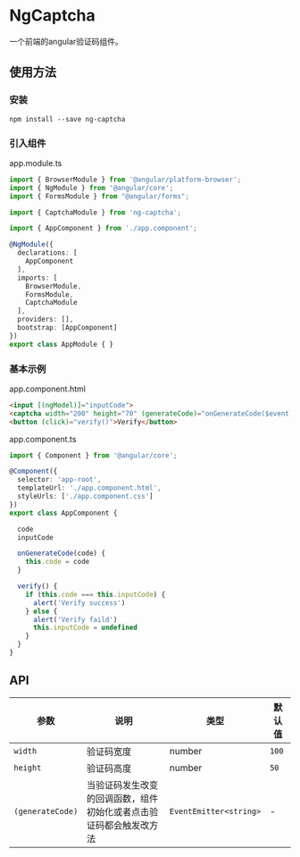 # NgCaptcha

一个前端的angular验证码组件。

## 使用方法

### 安装

```
npm install --save ng-captcha
```

### 引入组件

app.module.ts

```ts
import { BrowserModule } from '@angular/platform-browser';
import { NgModule } from '@angular/core';
import { FormsModule } from "@angular/forms";

import { CaptchaModule } from 'ng-captcha';

import { AppComponent } from './app.component';

@NgModule({
  declarations: [
    AppComponent
  ],
  imports: [
    BrowserModule,
    FormsModule,
    CaptchaModule
  ],
  providers: [],
  bootstrap: [AppComponent]
})
export class AppModule { }
```

### 基本示例

app.component.html

```html
<input [(ngModel)]="inputCode">
<captcha width="200" height="70" (generateCode)="onGenerateCode($event)"></captcha>
<button (click)="verify()">Verify</button>
```

app.component.ts

```ts
import { Component } from '@angular/core';

@Component({
  selector: 'app-root',
  templateUrl: './app.component.html',
  styleUrls: ['./app.component.css']
})
export class AppComponent {

  code
  inputCode

  onGenerateCode(code) {
    this.code = code
  }

  verify() {
    if (this.code === this.inputCode) {
      alert('Verify success')
    } else {
      alert('Verify faild')
      this.inputCode = undefined
    }
  }
}
```

## API

参数 | 说明 | 类型 | 默认值
--- | --- | --- | ---
`width` | 验证码宽度 | number | `100`
`height` | 验证码高度 | number | `50`
`(generateCode)` | 当验证码发生改变的回调函数，组件初始化或者点击验证码都会触发改方法 | `EventEmitter<string>` | -